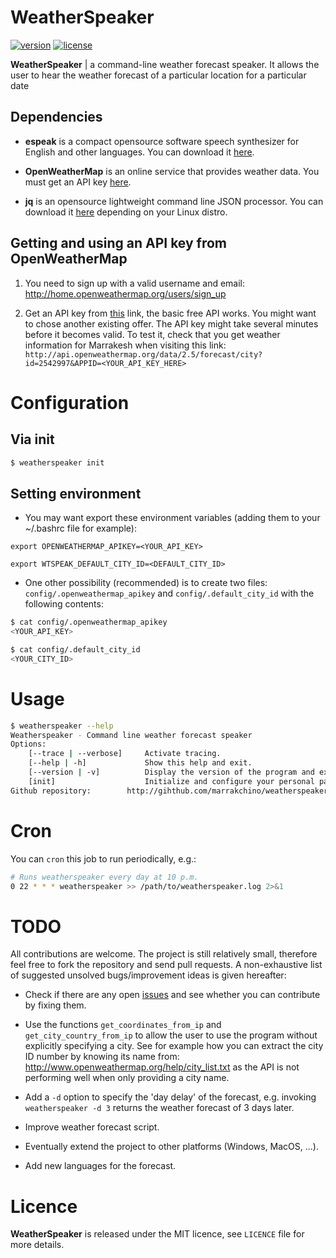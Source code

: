 # WeatherSpeaker
[![version](https://img.shields.io/badge/version-v1.0.1-red.svg)](https://github.com/marrakchino/weatherspeaker/releases)
[![license](http://img.shields.io/badge/license-mit-blue.svg)](https://opensource.org/licenses/MIT)

**WeatherSpeaker** | a command-line weather forecast speaker. It allows the user to hear the weather forecast of a particular location for a particular date


## Dependencies

* **espeak** is a compact opensource software speech synthesizer for English and other languages. You can download it [here](http://www.espeak.sourceforce.net).

* **OpenWeatherMap** is an online service that provides weather data. You must get an API key [here](http://openweathermap.org/API).

* **jq** is an opensource lightweight command line JSON processor. You can download it [here](http://stedolan.github.io/jq/download) depending on your Linux distro.

## Getting and using an API key from OpenWeatherMap

1. You need to sign up with a valid username and email: http://home.openweathermap.org/users/sign_up

2. Get an API key from [this](http://openweathermap.org/api) link, the basic free API works. You might want to chose another existing offer.
The API key might take several minutes before it becomes valid. To test it, check that you get weather information for Marrakesh when visiting this link:
`http://api.openweathermap.org/data/2.5/forecast/city?id=2542997&APPID=<YOUR_API_KEY_HERE>`

# Configuration

## Via init

```sh
$ weatherspeaker init
```

## Setting environment

- You may want export these environment variables (adding them to your ~/.bashrc file for example):

`export OPENWEATHERMAP_APIKEY=<YOUR_API_KEY>`

`export WTSPEAK_DEFAULT_CITY_ID=<DEFAULT_CITY_ID>` 

- One other possibility (recommended) is to create two files: `config/.openweathermap_apikey` and `config/.default_city_id` with the following contents:
```sh
$ cat config/.openweathermap_apikey
<YOUR_API_KEY>

$ cat config/.default_city_id
<YOUR_CITY_ID>
```

# Usage 

```sh
$ weatherspeaker --help 
Weatherspeaker - Command line weather forecast speaker
Options:
    [--trace | --verbose]     Activate tracing.
    [--help | -h]             Show this help and exit.
    [--version | -v]          Display the version of the program and exit.
    [init]                    Initialize and configure your personal parameters (API Key and city ID).
Github repository: 	      http://gihthub.com/marrakchino/weatherspeaker
```

# Cron

You can `cron` this job to run periodically, e.g.:

```sh
# Runs weatherspeaker every day at 10 p.m.
0 22 * * * weatherspeaker >> /path/to/weatherspeaker.log 2>&1
```

# TODO

All contributions are welcome. The project is still relatively small, therefore feel free to fork the repository and send pull requests.
A non-exhaustive list of suggested unsolved bugs/improvement ideas is given hereafter:

* Check if there are any open [issues](http://github.com/marrakchino/weatherspeaker/issues) and see whether you can contribute by fixing them.

* Use the functions `get_coordinates_from_ip` and `get_city_country_from_ip` to allow the user to use the program without explicitly specifying a city. See for example how you can extract the city ID number by knowing its name from: http://www.openweathermap.org/help/city_list.txt as the API is not performing well when only providing a city name.

* Add a `-d` option to specify the 'day delay' of the forecast, e.g. invoking `weatherspeaker -d 3` returns the weather forecast of 3 days later.

* Improve weather forecast script.

* Eventually extend the project to other platforms (Windows, MacOS, ...).

* Add new languages for the forecast.

# Licence

**WeatherSpeaker** is released under the MIT licence, see `LICENCE` file for more details.

